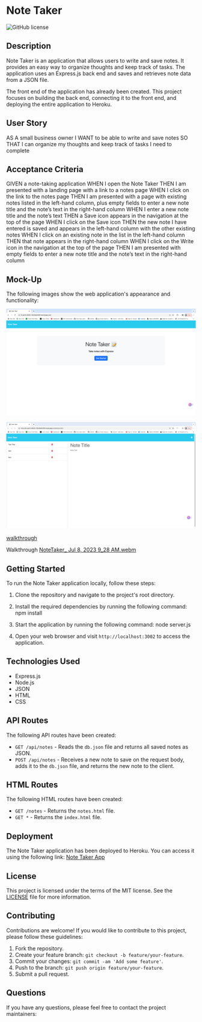 # Note Taker

![GitHub license](https://img.shields.io/badge/license-MIT-blue.svg)

## Description

Note Taker is an application that allows users to write and save notes. It provides an easy way to organize thoughts and keep track of tasks. The application uses an Express.js back end and saves and retrieves note data from a JSON file.

The front end of the application has already been created. This project focuses on building the back end, connecting it to the front end, and deploying the entire application to Heroku.

## User Story
AS A small business owner
I WANT to be able to write and save notes
SO THAT I can organize my thoughts and keep track of tasks I need to complete


## Acceptance Criteria

GIVEN a note-taking application
WHEN I open the Note Taker
THEN I am presented with a landing page with a link to a notes page
WHEN I click on the link to the notes page
THEN I am presented with a page with existing notes listed in the left-hand column, plus empty fields to enter a new note title and the note’s text in the right-hand column
WHEN I enter a new note title and the note’s text
THEN a Save icon appears in the navigation at the top of the page
WHEN I click on the Save icon
THEN the new note I have entered is saved and appears in the left-hand column with the other existing notes
WHEN I click on an existing note in the list in the left-hand column
THEN that note appears in the right-hand column
WHEN I click on the Write icon in the navigation at the top of the page
THEN I am presented with empty fields to enter a new note title and the note’s text in the right-hand column


## Mock-Up

The following images show the web application's appearance and functionality:

![landingpage](<Landing page 2023-07-08 at 8.12.20 AM.png>)

![NotesPage](<Notespage 2023-07-08 at 8.11.36 AM.png>)

[walkthrough](<../../../Desktop/NoteTaker_ Jul 8, 2023 9_28 AM.webm>)

Walkthrough 
[NoteTaker_ Jul 8, 2023 9_28 AM.webm](https://github.com/jlmartin82/Note-Taker/assets/129562637/2a4a3ec5-6401-49a8-9c58-041c61c84fd3)


## Getting Started

To run the Note Taker application locally, follow these steps:

1. Clone the repository and navigate to the project's root directory.
2. Install the required dependencies by running the following command:
    npm install


3. Start the application by running the following command:
    node server.js


4. Open your web browser and visit `http://localhost:3002` to access the application.

## Technologies Used

- Express.js
- Node.js
- JSON
- HTML
- CSS

## API Routes

The following API routes have been created:

- `GET /api/notes` - Reads the `db.json` file and returns all saved notes as JSON.
- `POST /api/notes` - Receives a new note to save on the request body, adds it to the `db.json` file, and returns the new note to the client.

## HTML Routes

The following HTML routes have been created:

- `GET /notes` - Returns the `notes.html` file.
- `GET *` - Returns the `index.html` file.

## Deployment

The Note Taker application has been deployed to Heroku. You can access it using the following link: [Note Taker App](https://lit-earth-64051-15b19a2b18f4.herokuapp.com)

## License

This project is licensed under the terms of the MIT license. See the [LICENSE](LICENSE) file for more information.

## Contributing

Contributions are welcome! If you would like to contribute to this project, please follow these guidelines:

1. Fork the repository.
2. Create your feature branch: `git checkout -b feature/your-feature`.
3. Commit your changes: `git commit -am 'Add some feature'`.
4. Push to the branch: `git push origin feature/your-feature`.
5. Submit a pull request.

## Questions

If you have any questions, please feel free to contact the project maintainers:

